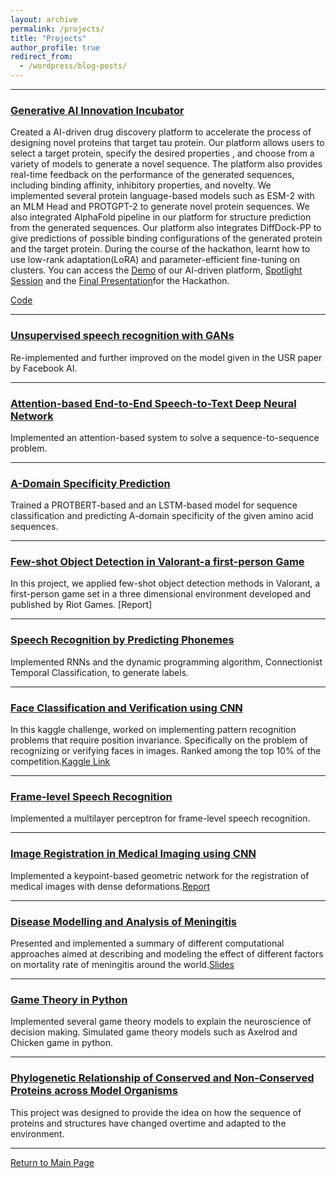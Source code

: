 ```yaml
---
layout: archive
permalink: /projects/
title: "Projects"
author_profile: true
redirect_from:
  - /wordpress/blog-posts/
---
```


------
### [Generative AI Innovation Incubator](https://genaihackathon2023.github.io/)
Created a AI-driven drug discovery platform to accelerate the process of designing novel proteins that target tau protein. Our platform allows users to select a target protein, specify the desired properties , and choose from a variety of models to generate a novel sequence. The platform also provides real-time feedback on the performance of the generated sequences, including binding affinity, inhibitory properties, and novelty. We implemented several protein language-based models such as ESM-2 with an MLM Head and PROTGPT-2 to generate novel protein sequences. We also integrated AlphaFold pipeline in our platform for structure prediction from the generated sequences. Our platform also integrates DiffDock-PP to give predictions of possible binding configurations of the generated protein and the target protein. During the course of the hackathon, learnt how to use low-rank adaptation(LoRA) and parameter-efficient fine-tuning on clusters.  You can access the [Demo](https://clipchamp.com/watch/nschsVQ73P9) of our AI-driven platform, [Spotlight Session](https://youtu.be/654AVnVMLSk) and the [Final Presentation](https://docs.google.com/presentation/d/1SZF_sHiSlgAyBjVo1vCuMbv0gwk9FFQvd91tXtiwHD8/edit?usp=sharing)for the Hackathon.

[Code](https://github.com/deskk/proteinarchitects)

------
### [Unsupervised speech recognition with GANs](https://github.com/adrita78/Unsupervised-Speech-Recognition-with-GANs)
Re-implemented and further improved on the model given in the USR paper by Facebook AI.

------

### [Attention-based End-to-End Speech-to-Text Deep Neural Network](https://github.com/adrita78/Speech-to-text-Deep-Neural-Network)
Implemented an attention-based system to solve a sequence-to-sequence problem.

------

### [A-Domain Specificity Prediction](https://github.com/adrita78/A-Domain-Specificity)
Trained a PROTBERT-based and an LSTM-based model for sequence classification and predicting A-domain
specificity of the given amino acid sequences.

------
### [Few-shot Object Detection in Valorant-a first-person Game](https://github.com/adrita78/fsod-valorant)
In this project, we applied few-shot object detection methods in Valorant, a first-person game set
in a three dimensional environment developed and published by Riot Games. [Report]

------
### [Speech Recognition by Predicting Phonemes](https://github.com/adrita78/Speeche-Recognition-by-Predicting-Phonemes)
Implemented RNNs and the dynamic programming algorithm, Connectionist Temporal Classification, to generate labels.

------
### [Face Classification and Verification using CNN](https://github.com/adrita78/Face-Classification-and-Verification-Using-CNN)
In this kaggle challenge, worked on implementing pattern recognition problems that require
position invariance. Specifically on the problem of recognizing or verifying faces in images.
Ranked among the top 10% of the competition.[Kaggle Link](https://www.kaggle.com/competitions/11-785-s23-hw2p2-classification-slackkaggle)

------

### [Frame-level Speech Recognition](https://github.com/adrita78/Frame-Level-Speech-Recognition)
Implemented a multilayer perceptron for frame-level speech recognition. 

------

### [Image Registration in Medical Imaging using CNN](https://github.com/adrita78/4264-Image-Based-Computational-Modelling-and-Analysis)
Implemented a keypoint-based geometric network for the registration of medical images with dense deformations.[Report](https://drive.google.com/file/d/117E3J5J2_55Rfj6UVVnD7IREMEeq6m6s/view)

------

### [Disease Modelling and Analysis of Meningitis](https://github.com/adrita78/Disease-Modelling-and-Analysis-of-Meningitis)
Presented and implemented a summary of different computational approaches aimed at describing and modeling the effect of different factors on mortality rate of meningitis around the
world.[Slides](https://docs.google.com/presentation/d/1YtQLfYZeEgAFzcVZtUECufzDrtFXN_qMf2x3PUgEyH4/edit#slide=id.g19ed4225715_0_88)

------

### [Game Theory in Python](https://github.com/adrita78/Game-Theory-in-Python)
Implemented several game theory models to explain the neuroscience of decision making. Simulated game theory models such as Axelrod and Chicken game in python.

------

### [Phylogenetic Relationship of Conserved and Non-Conserved Proteins across Model Organisms](https://github.com/adr780/Protein-E/blob/main/PED%20PROJECT.pdf)
This project was designed to provide the idea on how the sequence of proteins and structures
have changed overtime and adapted to the environment.

------

[Return to Main Page](https://adrita78.github.io)

